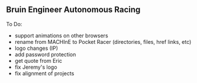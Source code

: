 ## Bruin Engineer Autonomous Racing

To Do:
- support animations on other browsers
- rename from MACHInE to Pocket Racer (directories, files, href links, etc)
- logo changes (IP)
- add password protection
- get quote from Eric
- fix Jeremy's logo
- fix alignment of projects
